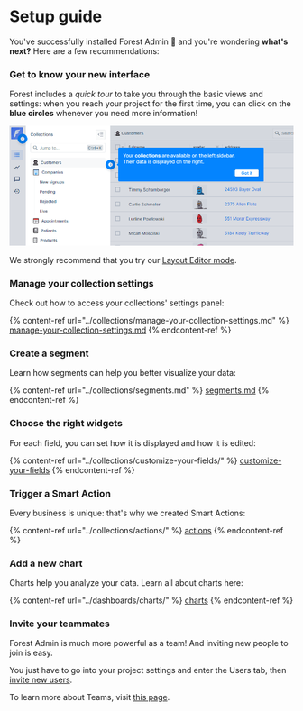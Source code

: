 # Setup guide

You've successfully installed Forest Admin 🎉 and you're wondering **what's next?** Here are a few recommendations:

### Get to know your new interface

Forest includes a _quick tour_ to take you through the basic views and settings: when you reach your project for the first time, you can click on the **blue circles** whenever you need more information!

![](<../.gitbook/assets/image (605).png>)

We strongly recommend that you try our [Layout Editor mode](master-your-ui/using-the-layout-editor-mode/).

### Manage your collection settings

Check out how to access your collections' settings panel:

{% content-ref url="../collections/manage-your-collection-settings.md" %}
[manage-your-collection-settings.md](../collections/manage-your-collection-settings.md)
{% endcontent-ref %}

### Create a segment

Learn how segments can help you better visualize your data:

{% content-ref url="../collections/segments.md" %}
[segments.md](../collections/segments.md)
{% endcontent-ref %}

### Choose the right widgets

For each field, you can set how it is displayed and how it is edited:

{% content-ref url="../collections/customize-your-fields/" %}
[customize-your-fields](../collections/customize-your-fields/)
{% endcontent-ref %}

### Trigger a Smart Action

Every business is unique: that's why we created Smart Actions:&#x20;

{% content-ref url="../collections/actions/" %}
[actions](../collections/actions/)
{% endcontent-ref %}

### Add a new chart

Charts help you analyze your data. Learn all about charts here:

{% content-ref url="../dashboards/charts/" %}
[charts](../dashboards/charts/)
{% endcontent-ref %}

### Invite your teammates

Forest Admin is much more powerful as a team! And inviting new people to join is easy.&#x20;

You just have to go into your project settings and enter the Users tab, then [invite new users](../project-settings/teams-and-users/add-and-manage-users.md).

To learn more about Teams, visit [this page](../project-settings/teams-and-users/).
